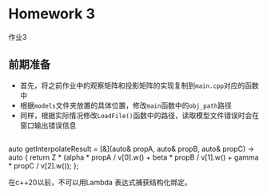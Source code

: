 # Homework 3

作业3

## 前期准备

* 首先，将之前作业中的观察矩阵和投影矩阵的实现复制到`main.cpp`对应的函数中
* 根据`models`文件夹放置的具体位置，修改`main`函数中的`obj_path`路径
* 同样，根据实际情况修改`LoadFile()`函数中的路径，读取模型文件错误时会在窗口输出错误信息



## 





auto getInterpolateResult = [&](auto& propA, auto& propB, auto& propC) -> auto {
                    return Z * (alpha * propA / v[0].w() + beta * propB / v[1].w() + gamma * propC / v[2].w());
                };

在c++20以前，不可以用Lambda 表达式捕获结构化绑定。